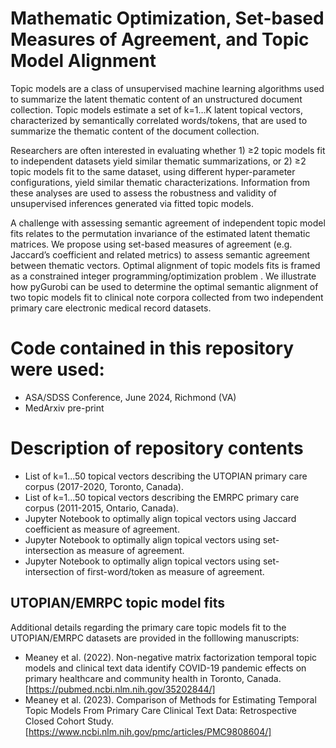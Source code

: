 # Mathematic Optimization, Set-based Measures of Agreement, and Topic Model Alignment

Topic models are a class of unsupervised machine learning algorithms used to summarize the latent thematic content of an unstructured document collection. Topic models estimate a set of k=1…K latent topical vectors, characterized by semantically correlated words/tokens, that are used to summarize the thematic content of the document collection.  

Researchers are often interested in evaluating whether 1) ≥2 topic models fit to independent datasets yield similar thematic summarizations, or 2) ≥2 topic models fit to the same dataset, using different hyper-parameter configurations, yield similar thematic characterizations. Information from these analyses are used to assess the robustness and validity of unsupervised inferences generated via fitted topic models.    

A challenge with assessing semantic agreement of independent topic model fits relates to the permutation invariance of the estimated latent thematic matrices.  We propose using set-based measures of agreement (e.g. Jaccard’s coefficient and related metrics) to assess semantic agreement between thematic vectors. Optimal alignment of topic models fits is framed as a constrained integer programming/optimization problem . We illustrate how pyGurobi can be used to determine the optimal semantic alignment of two topic models fit to clinical note corpora collected from two independent primary care electronic medical record datasets. 

# Code contained in this repository were used:
- ASA/SDSS Conference, June 2024, Richmond (VA)
- MedArxiv pre-print

# Description of repository contents
- List of k=1...50 topical vectors describing the UTOPIAN primary care corpus (2017-2020, Toronto, Canada).
- List of k=1...50 topical vectors describing the EMRPC primary care corpus (2011-2015, Ontario, Canada).
- Jupyter Notebook to optimally align topical vectors using Jaccard coefficient as measure of agreement.
- Jupyter Notebook to optimally align topical vectors using set-intersection as measure of agreement.
- Jupyter Notebook to optimally align topical vectors using set-intersection of first-word/token as measure of agreement.

## UTOPIAN/EMRPC topic model fits
Additional details regarding the primary care topic models fit to the UTOPIAN/EMRPC datasets are provided in the folllowing manuscripts: 
- Meaney et al. (2022). Non-negative matrix factorization temporal topic models and clinical text data identify COVID-19 pandemic effects on primary healthcare and community health in Toronto, Canada.[https://pubmed.ncbi.nlm.nih.gov/35202844/] 
- Meaney et al. (2023). Comparison of Methods for Estimating Temporal Topic Models From Primary Care Clinical Text Data: Retrospective Closed Cohort Study.[https://www.ncbi.nlm.nih.gov/pmc/articles/PMC9808604/]



